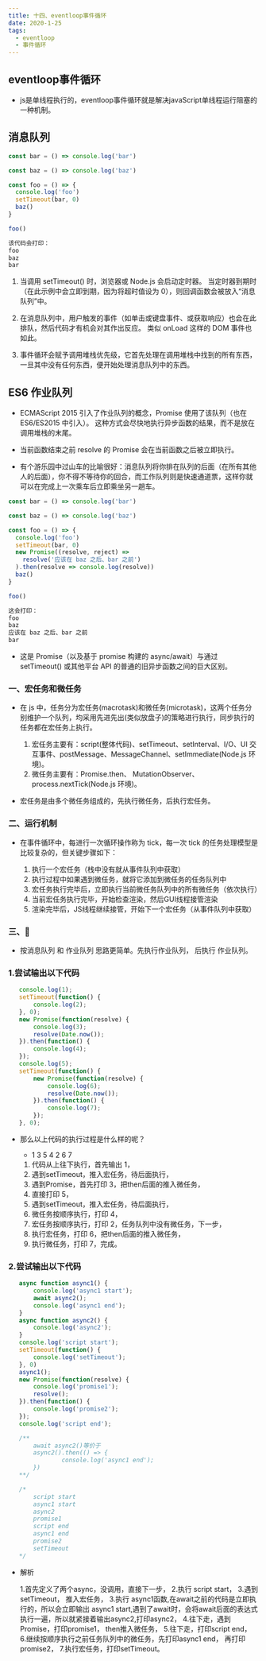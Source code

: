 ```yaml
---
title: 十四、eventloop事件循环
date: 2020-1-25
tags:
  - eventloop
  - 事件循环
---
```


## eventloop事件循环

 - js是单线程执行的，eventloop事件循环就是解决javaScript单线程运行阻塞的一种机制。


## 消息队列

```javascript
const bar = () => console.log('bar')

const baz = () => console.log('baz')

const foo = () => {
  console.log('foo')
  setTimeout(bar, 0)
  baz()
}

foo()

该代码会打印：
foo
baz
bar
```
 1. 当调用 setTimeout() 时，浏览器或 Node.js 会启动定时器。 当定时器到期时（在此示例中会立即到期，因为将超时值设为 0），则回调函数会被放入“消息队列”中。

 2. 在消息队列中，用户触发的事件（如单击或键盘事件、或获取响应）也会在此排队，然后代码才有机会对其作出反应。 类似 onLoad 这样的 DOM 事件也如此。

 3. 事件循环会赋予调用堆栈优先级，它首先处理在调用堆栈中找到的所有东西，一旦其中没有任何东西，便开始处理消息队列中的东西。

 
 ## ES6 作业队列
- ECMAScript 2015 引入了作业队列的概念，Promise 使用了该队列（也在 ES6/ES2015 中引入）。 这种方式会尽快地执行异步函数的结果，而不是放在调用堆栈的末尾。

- 当前函数结束之前 resolve 的 Promise 会在当前函数之后被立即执行。

- 有个游乐园中过山车的比喻很好：消息队列将你排在队列的后面（在所有其他人的后面），你不得不等待你的回合，而工作队列则是快速通道票，这样你就可以在完成上一次乘车后立即乘坐另一趟车。

```javascript
const bar = () => console.log('bar')

const baz = () => console.log('baz')

const foo = () => {
  console.log('foo')
  setTimeout(bar, 0)
  new Promise((resolve, reject) =>
    resolve('应该在 baz 之后、bar 之前')
  ).then(resolve => console.log(resolve))
  baz()
}

foo()

这会打印：
foo
baz
应该在 baz 之后、bar 之前
bar

```
 - 这是 Promise（以及基于 promise 构建的 async/await）与通过 setTimeout() 或其他平台 API 的普通的旧异步函数之间的巨大区别。
 

### 一、宏任务和微任务

- 在 js 中，任务分为宏任务(macrotask)和微任务(microtask)，这两个任务分别维护一个队列，均采用先进先出(类似放盘子)的策略进行执行，同步执行的任务都在宏任务上执行。



    1. 宏任务主要有：script(整体代码)、setTimeout、setInterval、I/O、UI 交互事件、postMessage、MessageChannel、setImmediate(Node.js 环境)。
    2. 微任务主要有：Promise.then、 MutationObserver、 process.nextTick(Node.js 环境)。

- 宏任务是由多个微任务组成的，先执行微任务，后执行宏任务。

### 二、运行机制
- 在事件循环中，每进行一次循环操作称为 tick，每一次 tick 的任务处理模型是比较复杂的，但关键步骤如下：


    1. 执行一个宏任务（栈中没有就从事件队列中获取）
    2. 执行过程中如果遇到微任务，就将它添加到微任务的任务队列中
    3. 宏任务执行完毕后，立即执行当前微任务队列中的所有微任务（依次执行）
    4. 当前宏任务执行完毕，开始检查渲染，然后GUI线程接管渲染
    5. 渲染完毕后，JS线程继续接管，开始下一个宏任务（从事件队列中获取）


### 三、🌰
 - 按消息队列 和  作业队列 思路更简单。先执行作业队列， 后执行 作业队列。

 ### 1.尝试输出以下代码 
 ```javascript
    console.log(1);
    setTimeout(function() {
        console.log(2);
    }, 0);
    new Promise(function(resolve) {
        console.log(3);
        resolve(Date.now());
    }).then(function() {
        console.log(4);
    });
    console.log(5);
    setTimeout(function() {
        new Promise(function(resolve) {
            console.log(6);
            resolve(Date.now());
        }).then(function() {
            console.log(7);
        });
    }, 0);
 ```

 - 那么以上代码的执行过程是什么样的呢？


    -  1 3 5 4 2 6 7 
    1. 代码从上往下执行，首先输出 1，
    2. 遇到setTimeout，推入宏任务，待后面执行，
    3. 遇到Promise，首先打印 3，把then后面的推入微任务，
    4. 直接打印 5，
    6. 遇到setTimeout，推入宏任务，待后面执行，
    7. 微任务按顺序执行，打印 4，
    8. 宏任务按顺序执行，打印 2，任务队列中没有微任务，下一步，
    9. 执行宏任务，打印 6，把then后面的推入微任务，
    10. 执行微任务，打印 7，完成。


 ### 2.尝试输出以下代码 

 ```javascript
    async function async1() {
        console.log('async1 start');
        await async2();
        console.log('async1 end');
    }
    async function async2() {
        console.log('async2');
    }
    console.log('script start');
    setTimeout(function() {
        console.log('setTimeout');
    }, 0)
    async1();
    new Promise(function(resolve) {
        console.log('promise1');
        resolve();
    }).then(function() {
        console.log('promise2');
    });
    console.log('script end');

    /**
        await async2()等价于
        async2().then(() => {
                console.log('async1 end');
        })
    **/ 
 ```


 ```javascript
    /*
        script start
        async1 start
        async2
        promise1
        script end
        async1 end
        promise2
        setTimeout
    */
 ```
- 解析


    1.首先定义了两个async，没调用，直接下一步，
    2.执行 script start，
    3.遇到setTimeout， 推入宏任务，
    3.执行 async1函数,在await之前的代码是立即执行的，所以会立即输出 async1 start,遇到了await时，会将await后面的表达式执行一遍，所以就紧接着输出async2,打印async2，
    4.往下走，遇到Promise，打印promise1， then推入微任务，
    5.往下走，打印script end，
    6.继续按顺序执行之前任务队列中的微任务，先打印async1 end， 再打印 promise2，
    7.执行宏任务，打印setTimeout。